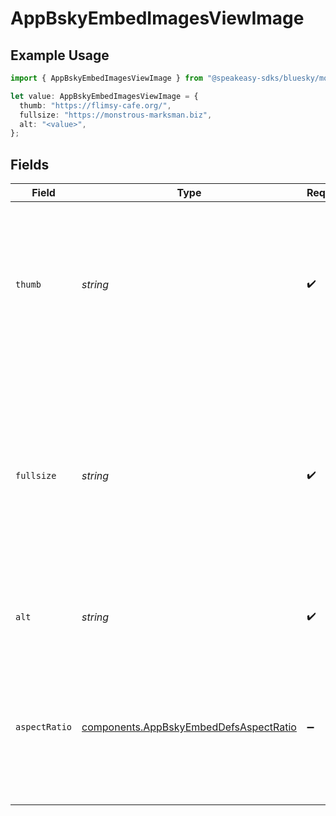 # AppBskyEmbedImagesViewImage

## Example Usage

```typescript
import { AppBskyEmbedImagesViewImage } from "@speakeasy-sdks/bluesky/models/components";

let value: AppBskyEmbedImagesViewImage = {
  thumb: "https://flimsy-cafe.org/",
  fullsize: "https://monstrous-marksman.biz",
  alt: "<value>",
};
```

## Fields

| Field                                                                                                                                                                 | Type                                                                                                                                                                  | Required                                                                                                                                                              | Description                                                                                                                                                           |
| --------------------------------------------------------------------------------------------------------------------------------------------------------------------- | --------------------------------------------------------------------------------------------------------------------------------------------------------------------- | --------------------------------------------------------------------------------------------------------------------------------------------------------------------- | --------------------------------------------------------------------------------------------------------------------------------------------------------------------- |
| `thumb`                                                                                                                                                               | *string*                                                                                                                                                              | :heavy_check_mark:                                                                                                                                                    | Fully-qualified URL where a thumbnail of the image can be fetched. For example, CDN location provided by the App View.                                                |
| `fullsize`                                                                                                                                                            | *string*                                                                                                                                                              | :heavy_check_mark:                                                                                                                                                    | Fully-qualified URL where a large version of the image can be fetched. May or may not be the exact original blob. For example, CDN location provided by the App View. |
| `alt`                                                                                                                                                                 | *string*                                                                                                                                                              | :heavy_check_mark:                                                                                                                                                    | Alt text description of the image, for accessibility.                                                                                                                 |
| `aspectRatio`                                                                                                                                                         | [components.AppBskyEmbedDefsAspectRatio](../../models/components/appbskyembeddefsaspectratio.md)                                                                      | :heavy_minus_sign:                                                                                                                                                    | width:height represents an aspect ratio. It may be approximate, and may not correspond to absolute dimensions in any given unit.                                      |
